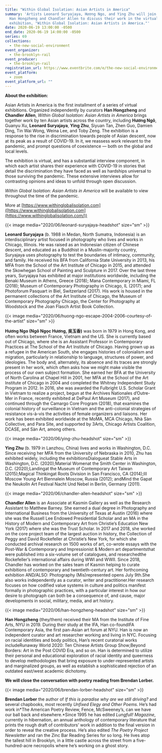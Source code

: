 ```yaml
---
title: "Within Global Isolation: Asian Artists in America"
summary: 'Artists Leonard Suryajaya, Hương Ngo, and Ying Zhu will join curators
  Han Hongzheng and Chandler Allen to discuss their work in the virtual
  exhibition, "Within Global Isolation: Asian Artists in America."'
date: 2020-06-19 13:00:00 -0500
end_date: 2020-06-19 14:00:00 -0500
series: 69
collections:
  - the-new-social-environment
event_organizer:
  - the-brooklyn-rail
event_producer:
  - the-brooklyn-rail
registration_url: https://www.eventbrite.com/e/the-new-social-environment-69-within-global-isolation-tickets-109421398348
event_platform:
  - zoom
event_platform_url: ""
---
```

**About the exhibition:** 

Asian Artists in America is the first installment of a series of virtual exhibitions. Organized independently by curators **Han Hongzheng** and **Chandler Allen**, *Within Global Isolation: Asian Artists in America* brings together work by ten Asian artists across the country, including **Hương Ngô**, Guanyu Xu, **Leonard Suryajaya**, **Ying Zhu**, Siyuan Tan, Zhen Guo, Damien Ding, Tin Wai Wong, Weina Lee, and Toby Zeng. The exhibition is a response to the rise in discrimination towards people of Asian descent, now at its peak as a result of COVID-19. In it, we reassess work relevant to the pandemic, and prompt questions of coexistence — both on the global and local levels.​

The exhibition is virtual, and has a substantial interview component, in which each artist shares their experience with COVID-19 in stories that detail the discrimination they have faced as well as hardships universal to those surviving the pandemic. These extensive interviews allow for contrasting opinions and ideas to unfold through open discussion.

*Within Global Isolation: Asian Artists in America* will be available to view throughout the time of the pandemic.

More at [https://www.withinglobalisolation.com]([https://www.withinglobalisolation.com](https://www.withinglobalisolation.com/))

{{< image media="2020/06/leonard-suryajaya-headshot" size="sm" >}}

**Leonard Suryajaya** (b. 1988 in Medan, North Sumatra, Indonesia) is an interdisciplinary artist focused in photography who lives and works in Chicago, Illinois. He was raised as an Indonesian citizen of Chinese descent, and educated as a Buddhist in a Muslin-majority country, Suryajaya uses photography to test the boundaries of intimacy, community, and family. He received his BFA from California State University in 2013, his MFA from the School of the Art Institute of Chicago in 2015, and attended the Skowhegan School of Painting and Sculpture in 2017. Over the last three years, Suryajaya has exhibited at major institutions worldwide, including the Benaki Museum in Athens, Greece (2018); Mana Contemporary in Miami, FL (2018); Museum of Contemporary Photography in Chicago, IL (2017); and Photoforum Pasquart in Biel, Switzerland (2017). His work is housed in the permanent collections of the Art Institute of Chicago, the Museum of Contemporary Photography Chicago, the Center for Photography at Woodstock and the Joan Flasch Artist Book Collection.

{{< image media="2020/06/huong-ngo-escape-2004-2006-courtesy-of-the-artist" size="sm" >}}

**Hương Ngo (Ngô Ngọc Hương, 吳玉香)** was born in 1979 in Hong Kong, and often works between France, Vietnam and the US. She is currently based out of Chicago, where she is an Assistant Professor in Contemporary Practices at The School of the Art Institute of Chicago. Having grown up as a refugee in the American South, she engages histories of colonialism and migration, particularly in relationship to language, structures of power, and ideologies. The body and, alternately, its absence and its traces are strongly present in her work, which often asks how we might make visible the process of our own subject formation. She earned her BFA at the University of North Carolina at Chapel Hill in 2001, her MFA at the School of the Art Institute of Chicago in 2004 and completed the Whitney Independent Study Program in 2012. In 2016, she was awarded the Fulbright U.S. Scholar Grant in Vietnam to realize a project, begun at the Archives Nationales d’Outre-Mer in France, recently exhibited at DePaul Art Museum (2017), and continued through the Camargo Core Program (2018), that examines the colonial history of surveillance in Vietnam and the anti-colonial strategies of resistance vis-à-vis the activities of female organizers and liaisons. Her work has been exhibited worldwide at the MoMA, MCA Chicago, Nhà Sàn Collective, and Para Site, and supported by 3Arts, Chicago Artists Coalition, DCASE, and Sàn Art, among others.

{{< image media="2020/06/ying-zhu-headshot" size="sm" >}}

**Ying Zhu** (b. 1979 in Lanzhou, China) lives and works in Washington, D.C. Since receiving her MFA from the University of Nebraska in 2010, Zhu has exhibited widely, including the exhibitionsDialogueat Stable Arts in Washington, D.C. (2020);Material Womenat the Smith Center in Washington, D.C. (2020);Landingat the Museum of Contemporary Art Taiwan (2015);Magical Thinkingat Roots Division in San Francisco, CA (2014);III Moscow Young Art Biennalein Moscow, Russia (2012); andMind the Gapat the Neukolln Art Festival Nacht Und Nebel in Berlin, Germany (2011).

{{< image media="2020/06/chandler-allen-headshot" size="sm" >}}

**Chandler Allen** is an Associate at Kasmin Gallery as well as the Research Assistant to Matthew Barney. She earned a dual degree in Photography and International Business from the University of Texas at Austin (2016) where she was the Russell Lee Endowed Presidential Scholar and an MA in the History of Modern and Contemporary Art from Christie’s Education New York (2017) where she was the Trust Scholar. In 2017 and 2018, she worked on the core project team of the largest auction in history, the Collection of Peggy and David Rockefeller at Christie’s New York, for which she conducted archival research on 1500 works of art, co-wrote essays with the Post-War & Contemporary and Impressionist & Modern art departmentsthat were published into a six-volume set of catalogues, and researchedthe Rockefeller’s international affairs during WWI and WWII. Since 2018, Chandler has worked on the sales team of Kasmin helping to curate exhibitions of contemporary and twentieth-century art. Her forthcoming exhibition AND/ALSO: Photography (Mis)represented opens July 9th.She also works independently as a curator, writer and practitioner.Her research focuses on how codified value systems in culture and politics manifest formally in photographic practices, with a particular interest in how our desire to photograph can both be a consequence of, and cause, major developments in social, military, media, and art history.

{{< image media="2020/06/han-hongzheng-headshot" size="sm" >}}

**Han Hongzheng** (they/them) received their MA from the Institute of Fine Arts, NYU in 2019. During their study at the IFA, Han co-foundIFA Contemporary Asia, the first pan-Asian art forum at NYU. Han is now an independent curator and art researcher working and living in NYC. Focusing on racial identities and body politics, Han’s recent curatorial works includeRunaway World 2020: Ten Chinese Artists Group Show;Beyond Borders: Art in the Post COVID Era, and so on. Han is determined to utilize their personal and educational exploration of racial identity and queerness to develop methodologies that bring exposure to under-represented artists and marginalized groups, as well as establish a sophisticated rejection of an outdated east/west academic dichotomy.

**We will close the conversation with poetry reading from Brendan Lorber.**



{{< image media="2020/06/brendan-lorber-headshot" size="sm" >}}

**Brendan Lorber** the author of *If this is paradise why are we still driving?* and several chapbooks, most recently *Unfixed Elegy and Other Poems*. He’s had work in*The American Poetry Review, Fence, McSweeney’s, can we have our ball back and elsewhere.*Since 1995 he has edited *Lungfull! Magazine*, currently in hibernation, an annual anthology of contemporary literature that prints the rough draft of contributors’ work in addition to the final version in order to reveal the creative process. He’s also edited *The Poetry Project Newsletter* and ran the Zinc Bar Reading Series for so long. He lives atop the tallest hill in Brooklyn, in a little castle across the street from a five-hundred-acre necropolis where he’s working on a ghost story.